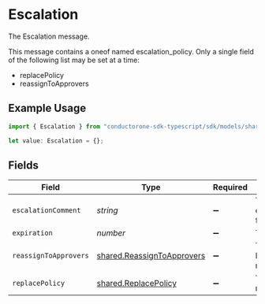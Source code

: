 # Escalation

The Escalation message.

This message contains a oneof named escalation_policy. Only a single field of the following list may be set at a time:
  - replacePolicy
  - reassignToApprovers


## Example Usage

```typescript
import { Escalation } from "conductorone-sdk-typescript/sdk/models/shared";

let value: Escalation = {};
```

## Fields

| Field                                                                           | Type                                                                            | Required                                                                        | Description                                                                     |
| ------------------------------------------------------------------------------- | ------------------------------------------------------------------------------- | ------------------------------------------------------------------------------- | ------------------------------------------------------------------------------- |
| `escalationComment`                                                             | *string*                                                                        | :heavy_minus_sign:                                                              | The escalationComment field.                                                    |
| `expiration`                                                                    | *number*                                                                        | :heavy_minus_sign:                                                              | The expiration field.                                                           |
| `reassignToApprovers`                                                           | [shared.ReassignToApprovers](../../../sdk/models/shared/reassigntoapprovers.md) | :heavy_minus_sign:                                                              | The ReassignToApprovers message.                                                |
| `replacePolicy`                                                                 | [shared.ReplacePolicy](../../../sdk/models/shared/replacepolicy.md)             | :heavy_minus_sign:                                                              | The ReplacePolicy message.                                                      |